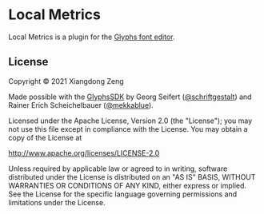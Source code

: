 # Local Metrics

Local Metrics is a plugin for the [Glyphs font editor](http://glyphsapp.com/).

## License

Copyright &copy; 2021 Xiangdong Zeng

Made possible with the [GlyphsSDK](https://github.com/schriftgestalt/GlyphsSDK) by Georg Seifert ([@schriftgestalt](https://github.com/schriftgestalt)) and Rainer Erich Scheichelbauer ([@mekkablue](https://github.com/mekkablue)).

Licensed under the Apache License, Version 2.0 (the "License");
you may not use this file except in compliance with the License.
You may obtain a copy of the License at

<http://www.apache.org/licenses/LICENSE-2.0>

Unless required by applicable law or agreed to in writing, software
distributed under the License is distributed on an "AS IS" BASIS,
WITHOUT WARRANTIES OR CONDITIONS OF ANY KIND, either express or implied.
See the License for the specific language governing permissions and
limitations under the License.
